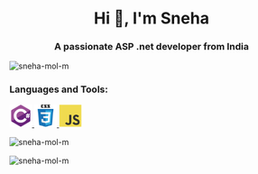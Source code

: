 <h1 align="center">Hi 👋, I'm Sneha</h1>
<h3 align="center">A passionate ASP .net developer from India</h3>

<p align="left"> <img src="https://komarev.com/ghpvc/?username=sneha-mol-m&label=Profile%20views&color=0e75b6&style=flat" alt="sneha-mol-m" /> </p>


<h3 align="left">Languages and Tools:</h3>
<p align="left"> <a href="https://www.w3schools.com/cs/" target="_blank" rel="noreferrer"> <img src="https://raw.githubusercontent.com/devicons/devicon/master/icons/csharp/csharp-original.svg" alt="csharp" width="40" height="40"/> </a> <a href="https://www.w3schools.com/css/" target="_blank" rel="noreferrer"> <img src="https://raw.githubusercontent.com/devicons/devicon/master/icons/css3/css3-original-wordmark.svg" alt="css3" width="40" height="40"/> </a> <a href="https://developer.mozilla.org/en-US/docs/Web/JavaScript" target="_blank" rel="noreferrer"> <img src="https://raw.githubusercontent.com/devicons/devicon/master/icons/javascript/javascript-original.svg" alt="javascript" width="40" height="40"/> </a> </p>

<p><img align="center" src="https://github-readme-stats.vercel.app/api/top-langs?username=sneha-mol-m&show_icons=true&locale=en&layout=compact" alt="sneha-mol-m" /></p>

<p><img align="center" src="https://github-readme-streak-stats.herokuapp.com/?user=sneha-mol-m&" alt="sneha-mol-m" /></p>
